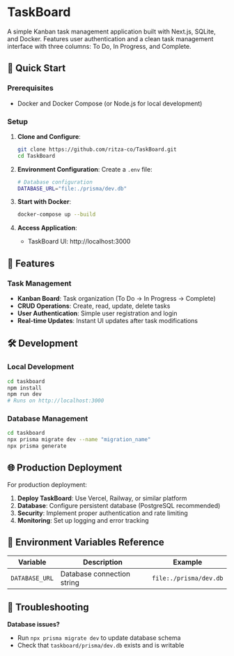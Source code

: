 # TaskBoard

A simple Kanban task management application built with Next.js, SQLite, and Docker. Features user authentication and a clean task management interface with three columns: To Do, In Progress, and Complete.

## 🚀 Quick Start

### Prerequisites

- Docker and Docker Compose (or Node.js for local development)

### Setup

1. **Clone and Configure**:
   ```bash
   git clone https://github.com/ritza-co/TaskBoard.git
   cd TaskBoard
   ```

2. **Environment Configuration**:
   Create a `.env` file:
   ```bash
   # Database configuration
   DATABASE_URL="file:./prisma/dev.db"
   ```

3. **Start with Docker**:
   ```bash
   docker-compose up --build
   ```

4. **Access Application**:
   - TaskBoard UI: http://localhost:3000

## 🎯 Features

### Task Management
- **Kanban Board**: Task organization (To Do → In Progress → Complete)
- **CRUD Operations**: Create, read, update, delete tasks
- **User Authentication**: Simple user registration and login
- **Real-time Updates**: Instant UI updates after task modifications

## 🛠️ Development

### Local Development
```bash
cd taskboard
npm install
npm run dev
# Runs on http://localhost:3000
```

### Database Management
```bash
cd taskboard
npx prisma migrate dev --name "migration_name"
npx prisma generate
```

## 🌐 Production Deployment

For production deployment:

1. **Deploy TaskBoard**: Use Vercel, Railway, or similar platform
2. **Database**: Configure persistent database (PostgreSQL recommended)
3. **Security**: Implement proper authentication and rate limiting
4. **Monitoring**: Set up logging and error tracking

## 📝 Environment Variables Reference

| Variable | Description | Example |
|----------|-------------|---------|
| `DATABASE_URL` | Database connection string | `file:./prisma/dev.db` |

## 🚨 Troubleshooting

**Database issues?**
- Run `npx prisma migrate dev` to update database schema
- Check that `taskboard/prisma/dev.db` exists and is writable
